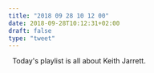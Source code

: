```yaml
---
title: "2018 09 28 10 12 00"
date: 2018-09-28T10:12:31+02:00
draft: false
type: "tweet"
---
```

<a href="https://itunes.apple.com/fr/playlist/ecm-keith-jarrett/pl.2be32369b46d4c7ea419141a34295e6b" type="application/rss+xml" class="iconfont icon-music" title="rss"></a> &nbsp; Today's playlist is all about Keith Jarrett.
